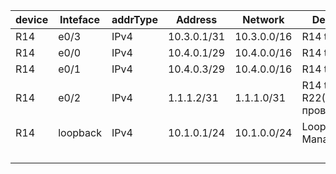 | device | Inteface | addrType | Address     | Network     | Description                     |
| ------ | -------- | -------- | ----------- | ----------- | ------------------------------- |
| R14    | e0/3     | IPv4     | 10.3.0.1/31 | 10.3.0.0/16 | R14 to R19                      |
| R14    | e0/0     | IPv4     | 10.4.0.1/29 | 10.4.0.0/16 | R14 to R12                      |
| R14    | e0/1     | IPv4     | 10.4.0.3/29 | 10.4.0.0/16 | R14 to R13                      |
| R14    | e0/2     | IPv4     | 1.1.1.2/31  | 1.1.1.0/31  | R14 to R22(маленький провайдер) |
| R14    | loopback | IPv4     | 10.1.0.1/24 | 10.1.0.0/24 | Loopback for  Management        |
|        |          |          |             |             |                                 |
|        |          |          |             |             |                                 |
|        |          |          |             |             |                                 |
|        |          |          |             |             |                                 |
